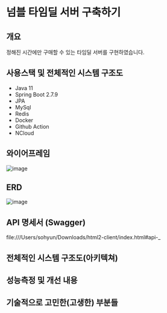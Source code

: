 # 넘블 타임딜 서버 구축하기


## 개요
정해진 시간에만 구매할 수 있는 타임딜 서버를 구현하였습니다.

## 사용스택 및 전체적인 시스템 구조도
- Java 11
- Spring Boot 2.7.9
- JPA
- MySql
- Redis
- Docker
- Github Action
- NCloud

## 와이어프레임
![image](https://user-images.githubusercontent.com/78252188/225586938-ea671feb-46b3-48e5-97c4-156ad4141198.png)


## ERD
![image](https://user-images.githubusercontent.com/78252188/225586956-108c47b3-6cb1-4082-99d3-30b423e0592c.png)

## API 명세서 (Swagger)
file:///Users/sohyun/Downloads/html2-client/index.html#api-_

## 전체적인 시스템 구조도(아키텍쳐)


## 성능측정 및 개선 내용


## 기술적으로 고민한(고생한) 부분들
